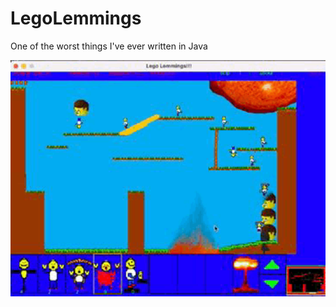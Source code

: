 # LegoLemmings
One of the worst things I've ever written in Java

<p align="center">
  <img alt="Lego Lemmings Screenshot" src="ScreenShot.gif" width="800" />
</p>
